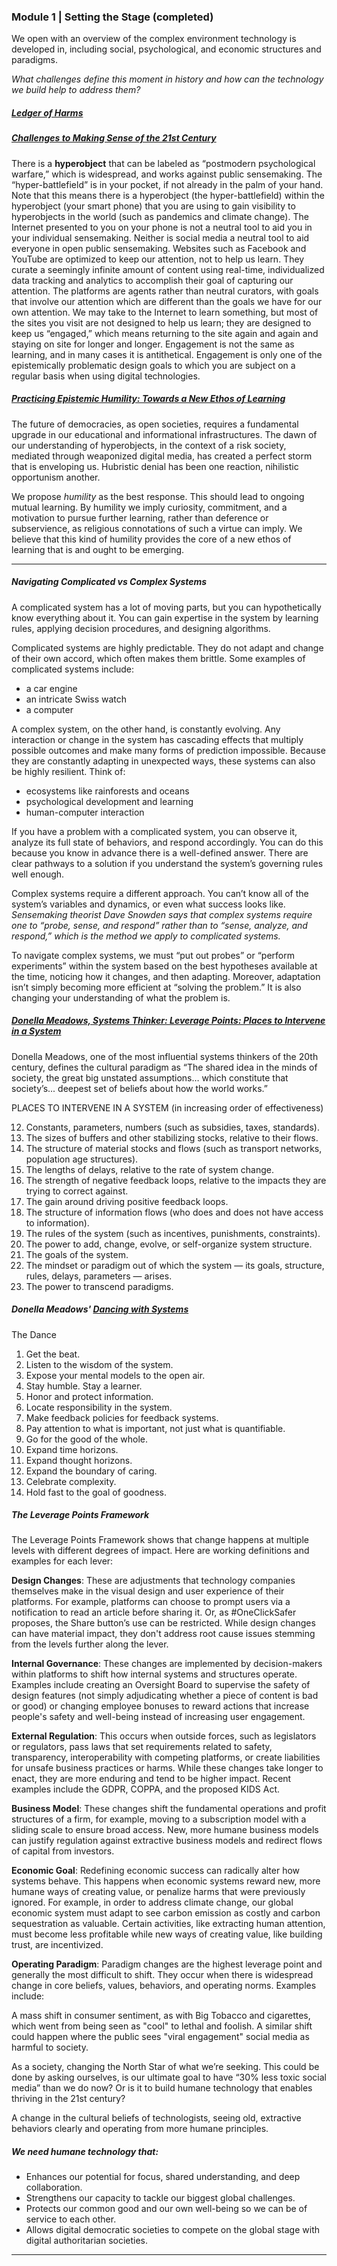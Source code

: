 ### **Module 1 | Setting the Stage** (completed)

We open with an overview of the complex environment technology is developed in, including social, psychological, and economic structures and paradigms.

_What challenges define this moment in history and how can the technology we build help to address them?_

##### [Ledger of Harms](https://ledger.humanetech.com/)

##### [Challenges to Making Sense of the 21st Century](https://consilienceproject.org/challenges-to-making-sense-of-the-21st-century/)

There is a **hyperobject** that can be labeled as “postmodern psychological warfare,” which is widespread, and works against public sensemaking. The “hyper-battlefield” is in your pocket, if not already in the palm of your hand. Note that this means there is a hyperobject (the hyper-battlefield) within the hyperobject (your smart phone) that you are using to gain visibility to hyperobjects in the world (such as pandemics and climate change). The Internet presented to you on your phone is not a neutral tool to aid you in your individual sensemaking. Neither is social media a neutral tool to aid everyone in open public sensemaking. Websites such as Facebook and YouTube are optimized to keep our attention, not to help us learn. They curate a seemingly infinite amount of content using real-time, individualized data tracking and analytics to accomplish their goal of capturing our attention. The platforms are agents rather than neutral curators, with goals that involve our attention which are different than the goals we have for our own attention. We may take to the Internet to learn something, but most of the sites you visit are not designed to help us learn; they are designed to keep us “engaged,” which means returning to the site again and again and staying on site for longer and longer. Engagement is not the same as learning, and in many cases it is antithetical. Engagement is only one of the epistemically problematic design goals to which you are subject on a regular basis when using digital technologies.

##### [Practicing Epistemic Humility: Towards a New Ethos of Learning](https://consilienceproject.org/challenges-to-making-sense-of-the-21st-century/)

The future of democracies, as open societies, requires a fundamental upgrade in our educational and informational infrastructures. The dawn of our understanding of hyperobjects, in the context of a risk society, mediated through weaponized digital media, has created a perfect storm that is enveloping us. Hubristic denial has been one reaction, nihilistic opportunism another.

We propose _humility_ as the best response. This should lead to ongoing mutual learning. By humility we imply curiosity, commitment, and a motivation to pursue further learning, rather than deference or subservience, as religious connotations of such a virtue can imply. We believe that this kind of humility provides the core of a new ethos of learning that is and ought to be emerging.

---

##### Navigating Complicated vs Complex Systems

A complicated system has a lot of moving parts, but you can hypothetically know everything about it. You can gain expertise in the system by learning rules, applying decision procedures, and designing algorithms.

Complicated systems are highly predictable. They do not adapt and change of their own accord, which often makes them brittle. Some examples of complicated systems include:

- a car engine
- an intricate Swiss watch
- a computer

A complex system, on the other hand, is constantly evolving. Any interaction or change in the system has cascading effects that multiply possible outcomes and make many forms of prediction impossible. Because they are constantly adapting in unexpected ways, these systems can also be highly resilient. Think of:

- ecosystems like rainforests and oceans
- psychological development and learning
- human-computer interaction

If you have a problem with a complicated system, you can observe it, analyze its full state of behaviors, and respond accordingly. You can do this because you know in advance there is a well-defined answer. There are clear pathways to a solution if you understand the system’s governing rules well enough.

Complex systems require a different approach. You can’t know all of the system’s variables and dynamics, or even what success looks like. _Sensemaking theorist Dave Snowden says that complex systems require one to “probe, sense, and respond” rather than to “sense, analyze, and respond,” which is the method we apply to complicated systems._

To navigate complex systems, we must “put out probes” or “perform experiments” within the system based on the best hypotheses available at the time, noticing how it changes, and then adapting. Moreover, adaptation isn’t simply becoming more efficient at “solving the problem.” It is also changing your understanding of what the problem is.

##### [Donella Meadows, Systems Thinker: Leverage Points: Places to Intervene in a System](https://donellameadows.org/archives/leverage-points-places-to-intervene-in-a-system/)

Donella Meadows, one of the most influential systems thinkers of the 20th century, defines the cultural paradigm as “The shared idea in the minds of society, the great big unstated assumptions… which constitute that society’s... deepest set of beliefs about how the world works.”

PLACES TO INTERVENE IN A SYSTEM (in increasing order of effectiveness)

12. Constants, parameters, numbers (such as subsidies, taxes, standards).
13. The sizes of buffers and other stabilizing stocks, relative to their flows.
14. The structure of material stocks and flows (such as transport networks, population age structures).
15. The lengths of delays, relative to the rate of system change.
16. The strength of negative feedback loops, relative to the impacts they are trying to correct against.
17. The gain around driving positive feedback loops.
18. The structure of information flows (who does and does not have access to information).
19. The rules of the system (such as incentives, punishments, constraints).
20. The power to add, change, evolve, or self-organize system structure.
21. The goals of the system.
22. The mindset or paradigm out of which the system — its goals, structure, rules, delays, parameters — arises.
23. The power to transcend paradigms.

##### Donella Meadows' [Dancing with Systems](https://donellameadows.org/archives/dancing-with-systems/)

The Dance

1. Get the beat.
2. Listen to the wisdom of the system.
3. Expose your mental models to the open air.
4. Stay humble. Stay a learner.
5. Honor and protect information.
6. Locate responsibility in the system.
7. Make feedback policies for feedback systems.
8. Pay attention to what is important, not just what is quantifiable.
9. Go for the good of the whole.
10. Expand time horizons.
11. Expand thought horizons.
12. Expand the boundary of caring.
13. Celebrate complexity.
14. Hold fast to the goal of goodness.

##### The Leverage Points Framework

The Leverage Points Framework shows that change happens at multiple levels with different degrees of impact. Here are working definitions and examples for each lever:

**Design Changes**: These are adjustments that technology companies themselves make in the visual design and user experience of their platforms. For example, platforms can choose to prompt users via a notification to read an article before sharing it. Or, as #OneClickSafer proposes, the Share button’s use can be restricted. While design changes can have material impact, they don't address root cause issues stemming from the levels further along the lever.

**Internal Governance**: These changes are implemented by decision-makers within platforms to shift how internal systems and structures operate. Examples include creating an Oversight Board to supervise the safety of design features (not simply adjudicating whether a piece of content is bad or good) or changing employee bonuses to reward actions that increase people's safety and well-being instead of increasing user engagement.

**External Regulation**: This occurs when outside forces, such as legislators or regulators, pass laws that set requirements related to safety, transparency, interoperability with competing platforms, or create liabilities for unsafe business practices or harms. While these changes take longer to enact, they are more enduring and tend to be higher impact. Recent examples include the GDPR, COPPA, and the proposed KIDS Act.

**Business Model**: These changes shift the fundamental operations and profit structures of a firm, for example, moving to a subscription model with a sliding scale to ensure broad access. New, more humane business models can justify regulation against extractive business models and redirect flows of capital from investors.

**Economic Goal**: Redefining economic success can radically alter how systems behave. This happens when economic systems reward new, more humane ways of creating value, or penalize harms that were previously ignored. For example, in order to address climate change, our global economic system must adapt to see carbon emission as costly and carbon sequestration as valuable. Certain activities, like extracting human attention, must become less profitable while new ways of creating value, like building trust, are incentivized.

**Operating Paradigm**: Paradigm changes are the highest leverage point and generally the most difficult to shift. They occur when there is widespread change in core beliefs, values, behaviors, and operating norms. Examples include:

A mass shift in consumer sentiment, as with Big Tobacco and cigarettes, which went from being seen as "cool" to lethal and foolish. A similar shift could happen where the public sees "viral engagement" social media as harmful to society.

As a society, changing the North Star of what we’re seeking. This could be done by asking ourselves, is our ultimate goal to have “30% less toxic social media” than we do now? Or is it to build humane technology that enables thriving in the 21st century?

A change in the cultural beliefs of technologists, seeing old, extractive behaviors clearly and operating from more humane principles.

##### We need humane technology that:

- Enhances our potential for focus, shared understanding, and deep collaboration.
- Strengthens our capacity to tackle our biggest global challenges.
- Protects our common good and our own well-being so we can be of service to each other.
- Allows digital democratic societies to compete on the global stage with digital authoritarian societies.

---
